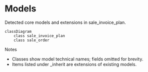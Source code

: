 # Models

Detected core models and extensions in sale_invoice_plan.

```mermaid
classDiagram
    class sale_invoice_plan
    class sale_order
```

Notes
- Classes show model technical names; fields omitted for brevity.
- Items listed under _inherit are extensions of existing models.
